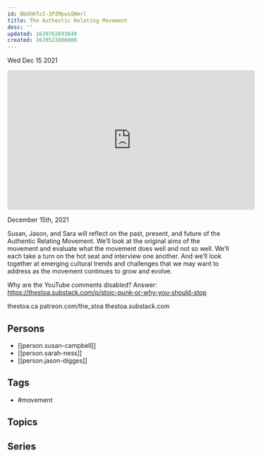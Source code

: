 ```yaml
---
id: BbUhKfzI-3PZMpwiQNmrl
title: The Authentic Relating Movement
desc: ''
updated: 1639762693849
created: 1639522800000
---
```





Wed Dec 15 2021

<iframe width="560" height="315" src="https://www.youtube.com/embed/rtdarzP17iQ" title="The Authentic Relating Movement w/ Susan Campbell, Sarah Ness, and Jason Digges" frameborder="0" allow="accelerometer; autoplay; clipboard-write; encrypted-media; gyroscope; picture-in-picture" allowfullscreen ></iframe>

December 15th, 2021

Susan, Jason, and Sara will reflect on the past, present, and future of the Authentic Relating Movement. We’ll look at the original aims of the movement and evaluate what the movement does well and not so well. We’ll each take a turn on the hot seat and interview one another. And we’ll look together at emerging cultural trends and challenges that we may want to address as the movement continues to grow and evolve.

Why are the YouTube comments disabled? Answer: https://thestoa.substack.com/p/stoic-punk-or-why-you-should-stop

thestoa.ca
patreon.com/the_stoa
thestoa.substack.com

## Persons

- [[person.susan-campbell]]
- [[person.sarah-ness]]
- [[person.jason-digges]]

## Tags

- #movement

## Topics



## Series



